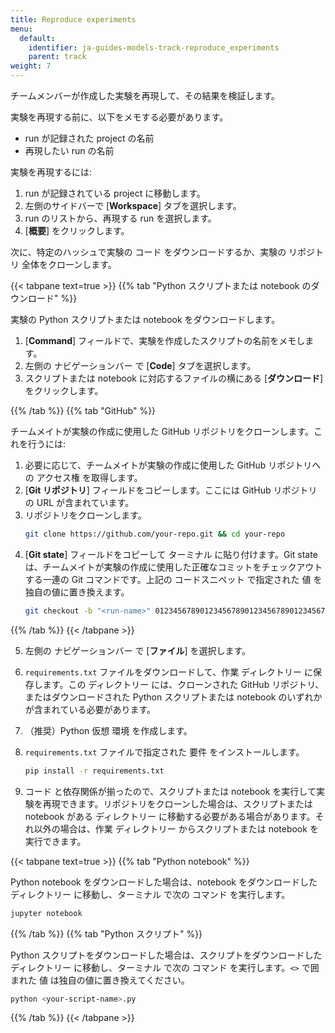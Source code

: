 ```yaml
---
title: Reproduce experiments
menu:
  default:
    identifier: ja-guides-models-track-reproduce_experiments
    parent: track
weight: 7
---
```


チームメンバーが作成した実験を再現して、その結果を検証します。

実験を再現する前に、以下をメモする必要があります。

* run が記録された project の名前
* 再現したい run の名前

実験を再現するには:

1. run が記録されている project に移動します。
2. 左側のサイドバーで [**Workspace**] タブを選択します。
3. run のリストから、再現する run を選択します。
4. [**概要**] をクリックします。

次に、特定のハッシュで実験の コード をダウンロードするか、実験の リポジトリ 全体をクローンします。

{{< tabpane text=true >}}
{{% tab "Python スクリプトまたは notebook のダウンロード" %}}

実験の Python スクリプトまたは notebook をダウンロードします。

1. [**Command**] フィールドで、実験を作成したスクリプトの名前をメモします。
2. 左側の ナビゲーションバー で [**Code**] タブを選択します。
3. スクリプトまたは notebook に対応するファイルの横にある [**ダウンロード**] をクリックします。


{{% /tab %}}
{{% tab "GitHub" %}}

チームメイトが実験の作成に使用した GitHub リポジトリをクローンします。これを行うには:

1. 必要に応じて、チームメイトが実験の作成に使用した GitHub リポジトリへの アクセス権 を取得します。
2. [**Git リポジトリ**] フィールドをコピーします。ここには GitHub リポジトリの URL が含まれています。
3. リポジトリをクローンします。
    ```bash
    git clone https://github.com/your-repo.git && cd your-repo
    ```
4. [**Git state**] フィールドをコピーして ターミナル に貼り付けます。Git state は、チームメイトが実験の作成に使用した正確なコミットをチェックアウトする一連の Git コマンドです。上記の コードスニペット で指定された 値 を独自の値に置き換えます。
    ```bash
    git checkout -b "<run-name>" 0123456789012345678901234567890123456789
    ```



{{% /tab %}}
{{< /tabpane >}}

5. 左側の ナビゲーションバー で [**ファイル**] を選択します。
6. `requirements.txt` ファイルをダウンロードして、作業 ディレクトリー に保存します。この ディレクトリー には、クローンされた GitHub リポジトリ、またはダウンロードされた Python スクリプトまたは notebook のいずれかが含まれている必要があります。
7. （推奨）Python 仮想 環境 を作成します。
8. `requirements.txt` ファイルで指定された 要件 をインストールします。
    ```bash
    pip install -r requirements.txt
    ```

9. コード と依存関係が揃ったので、スクリプトまたは notebook を実行して実験を再現できます。リポジトリをクローンした場合は、スクリプトまたは notebook がある ディレクトリー に移動する必要がある場合があります。それ以外の場合は、作業 ディレクトリー からスクリプトまたは notebook を実行できます。

{{< tabpane text=true >}}
{{% tab "Python notebook" %}}

Python notebook をダウンロードした場合は、notebook をダウンロードした ディレクトリー に移動し、ターミナル で次の コマンド を実行します。
```bash
jupyter notebook
```

{{% /tab %}}
{{% tab "Python スクリプト" %}}

Python スクリプトをダウンロードした場合は、スクリプトをダウンロードした ディレクトリー に移動し、ターミナル で次の コマンド を実行します。`<>` で囲まれた 値 は独自の値に置き換えてください。

```bash
python <your-script-name>.py
```


{{% /tab %}}
{{< /tabpane >}}
